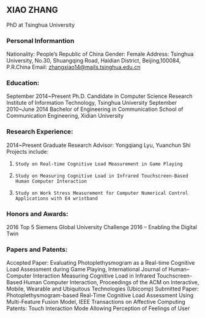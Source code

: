 ## XIAO ZHANG

PhD at Tsinghua University


### Personal Informantion
Nationality: People’s Republic of China
Gender: Female
Address: Tsinghua University, No.30, Shuangqing Road, Haidian District, Beijing,100084, P.R.China
Email: zhangxiao14@mails.tsinghua.edu.cn

### Education:                                                                                  
September 2014~Present   Ph.D. Candidate in Computer Science 
    Research Institute of Information Technology, Tsinghua University
September 2010~June 2014   Bachelor of Engineering in Communication
    School of Communication Engineering, Xidian University
    
### Research Experience:                                                                          
2014~Present  Graduate Research
       Advisor: Yongqiang Lyu, Yuanchun Shi
       Projects include:
1.     Study on Real-time Cognitive Load Measurement in Game Playing 
2.     Study on Measuring Cognitive Load in Infrared Touchscreen-Based Human Computer Interaction 
3.     Study on Work Stress Measurement for Computer Numerical Control Applications with E4 wristband


### Honors and Awards:                                                                                 
2016   Top 5 
      Siemens Global University Challenge 2016 – Enabling the Digital Twin 

### Papers and Patents:                                                                                           
Accepted Paper:
       Evaluating Photoplethysmogram as a Real-time Cognitive Load Assessment during Game Playing, International Journal of Human–Computer Interaction
       Measuring Cognitive Load in Infrared Touchscreen-Based Human Computer Interaction, Proceedings of the ACM on Interactive, Mobile, Wearable and Ubiquitous Technologies (Ubicomp)
Submitted Paper:
        Photoplethysmogram-based Real-Time Cognitive Load Assessment Using Multi-Feature Fusion Model, IEEE Transactions on Affective Computing
Patents:
 Touch Interaction Mode Allowing Perception of Feelings of User



